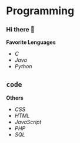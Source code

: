 # Programming
### Hi there 👋
**Favorite Lenguages**
  - *C*
  - *Java*
  - *Python*

`code`
-
**Others**
  - *CSS*
  - *HTML*
  - *JavaScript*
  - *PHP*
  - *SQL*
<!--
**Ricardo-R-R/Ricardo-R-R** is a ✨ _special_ ✨ repository because its `README.md` (this file) appears on your GitHub profile.

Here are some ideas to get you started:

- 🔭 I’m currently working on ...
- 🌱 I’m currently learning ...
- 👯 I’m looking to collaborate on ...
- 🤔 I’m looking for help with ...
- 💬 Ask me about ...
- 📫 How to reach me: ...
- 😄 Pronouns: ...
- ⚡ Fun fact: ...
-->
